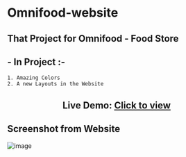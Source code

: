 ﻿# Omnifood-website

## That Project for Omnifood - Food Store

## - In Project :-
    1. Amazing Colors
    2. A new Layouts in the Website

**<center><h2 >Live Demo: [Click to view](https://amrelskhawy.github.io/Omnifood-website/)**</h2></center>

<h2>Screenshot from Website</h2>

![image](https://user-images.githubusercontent.com/68334383/173062686-36c6e6aa-51d8-44f5-8a47-f24cd4bddfdd.png)

